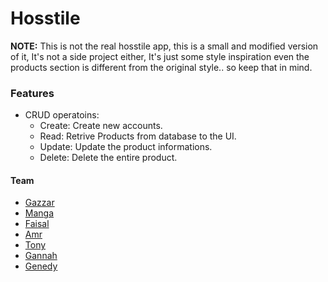 # Hosstile

**NOTE:** This is not the real hosstile app, this is a small and modified version of it,
It's not a side project either, It's just some style inspiration even the products section
is different from the original style.. so keep that in mind.

### Features

- CRUD operatoins:
  - Create: Create new accounts.
  - Read: Retrive Products from database to the UI.
  - Update: Update the product informations.
  - Delete: Delete the entire product.

#### Team

- [Gazzar](https://github.com/fathyElgazzar)
- [Manga](https://www.facebook.com/abdullah.mohamad.509?mibextid=JRoKGi)
- [Faisal](https://www.facebook.com/faisal.khattabii?mibextid=ZbWKwL)
- [Amr](https://www.facebook.com/amr.walidfekry?mibextid=ZbWKwL)
- [Tony](https://www.facebook.com/tony.anis.108)
- [Gannah](https://www.linkedin.com/in/ganna-alaa-b38389255?utm_source=share&utm_campaign=share_via&utm_content=profile&utm_medium=android_app)
- [Genedy](https://www.facebook.com/mohamed.mahmod.5815255?mibextid=ZbWKwL)
